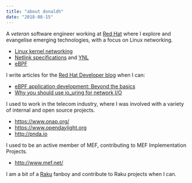 ```yaml
---
title: "about donaldh"
date: "2018-08-15"
---
```


A *veteran* software engineer working at [Red Hat](https://www.redhat.com/en) where I explore
and evangelise emerging technologies, with a focus on Linux networking.

* [Linux kernel networking](https://docs.kernel.org/networking/)
* [Netlink specifications](https://docs.kernel.org/networking/netlink_spec/index.html) and
  [YNL](https://elixir.bootlin.com/linux/latest/source/tools/net/ynl)
* [eBPF](https://ebpf.foundation)

I write articles for the [Red Hat Developer blog](https://developers.redhat.com/blog) when I
can:

* [eBPF application development: Beyond the basics](https://developers.redhat.com/articles/2023/10/19/ebpf-application-development-beyond-basics#ebpf_101___a_brief_recap)
* [Why you should use io_uring for network I/O](https://developers.redhat.com/articles/2023/04/12/why-you-should-use-iouring-network-io)

I used to work in the telecom industry, where I was involved with a variety of internal and open
source projects.

* https://www.onap.org/
* https://www.opendaylight.org
* http://pnda.io

I used to be an active member of MEF, contributing to MEF Implementation Projects.

* http://www.mef.net/

I am a bit of a [Raku](https://raku.org/) fanboy and contribute to Raku projects when I can.

